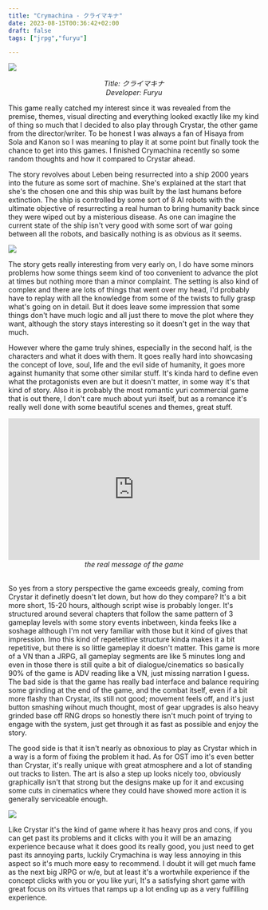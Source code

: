 ```yaml
---
title: "Crymachina - クライマキナ"
date: 2023-08-15T00:36:42+02:00
draft: false
tags: ["jrpg","furyu"]

---
```


![](/images/crymachina/0.jpg)

<center>

*Title: クライマキナ<br/>
Developer: Furyu*

</center>

This game really catched my interest since it was revealed from the premise, themes, visual directing and everything looked exactly like my kind of thing so much that I decided to also play through Crystar, the other game from the director/writer. To be honest I was always a fan of Hisaya from Sola and Kanon so I was meaning to play it at some point but finally took the chance to get into this games. I finished Crymachina recently so some random thoughts and how it compared to Crystar ahead.

<!--more-->

The story revolves about Leben being resurrected into a ship 2000 years into the future as some sort of machine. She's explained at the start that she's the chosen one and this ship was built by the last humans before extinction. The ship is controlled by some sort of 8 AI robots with the ultimate objective of resurrecting a real human to bring humanity back since they were wiped out by a misterious disease. As one can imagine the current state of the ship isn't very good with some sort of war going between all the robots, and basically nothing is as obvious as it seems.

![](/images/crymachina/1.jpg)

The story gets really interesting from very early on, I do have some minors problems how some things seem kind of too convenient to advance the plot at times but nothing more than a minor complaint. The setting is also kind of complex and there are lots of things that went over my head, I'd probably have to replay with all the knowledge from some of the twists to fully grasp what's going on in detail. But it does leave some impression that some things don't have much logic and all just there to move the plot where they want, although the story stays interesting so it doesn't get in the way that much.

However where the game truly shines, especially in the second half, is the characters and what it does with them. It goes really hard into showcasing the concept of love, soul, life and the evil side of humanity, it goes more against humanity that some other similar stuff. It's kinda hard to define even what the protagonists even are but it doesn't matter, in some way it's that kind of story. Also it is probably the most romantic yuri commercial game that is out there, I don't care much about yuri itself, but as a romance it's really well done with some beautiful scenes and themes, great stuff.

<div style="width: 100%; height: 0px; position: relative; padding-bottom: 56.250%;"><iframe src="https://streamable.com/e/sqtejv?quality=highest" frameborder="0" width="100%" height="100%" allowfullscreen style="width: 100%; height: 100%; position: absolute;"></iframe>
</div>
<em> <center> the real message of the game </center> </em> <br/>

So yes from a story perspective the game exceeds grealy, coming from Crystar it definetly doesn't let down, but how do they compare? It's a bit more short, 15-20 hours, although script wise is probably longer. It's structured around several chapters that follow the same pattern of 3 gameplay levels with some story events inbetween, kinda feeks like a soshage although I'm not very familiar with those but it kind of gives that impression. Imo this kind of repetetitive structure kinda makes it a bit repetitive, but there is so little gameplay it doesn't matter. This game is more of a VN than a JRPG, all gameplay segments are like 5 minutes long and even in those there is still quite a bit of dialogue/cinematics so basically 90% of the game is ADV reading like a VN, just missing narration I guess. The bad side is that the game has really bad interface and balance requiring some grinding at the end of the game, and the combat itself, even if a bit more flashy than Crystar, its still not good; movement feels off, and it's just button smashing wihout much thought, most of gear upgrades is also heavy grinded base off RNG drops so honestly there isn't much point of trying to engage with the system, just get through it as fast as possible and enjoy the story.

The good side is that it isn't nearly as obnoxious to play as Crystar which in a way is a form of fixing the problem it had. As for OST imo it's even better than Crystar, it's really unique with great atmosphere and a lot of standing out tracks to listen. The art is also a step up looks nicely too, obviously graphically isn't that strong but the designs make up for it and excusing some cuts in cinematics where they could have showed more action it is generally serviceable enough.

![](/images/crymachina/2.jpg)

Like Crystar it's the kind of game where it has heavy pros and cons, if you can get past its problems and it clicks with you it will be an amazing experience because what it does good its really good, you just need to get past its annoying parts, luckily Crymachina is way less annoying in this aspect so it's much more easy to recommend. I doubt it will get much fame as the next big JRPG or w/e, but at least it's a wortwhile experience if the concept clicks with you or you like yuri, It's a satisfying short game with great focus on its virtues that ramps up a lot ending up as a very fulfilling experience.
